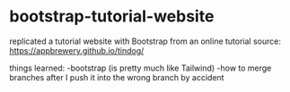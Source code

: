 # bootstrap-tutorial-website
replicated a tutorial website with Bootstrap from an online tutorial
source: https://appbrewery.github.io/tindog/

things learned:
-bootstrap (is pretty much like Tailwind)
-how to merge branches after I push it into the wrong branch by accident
